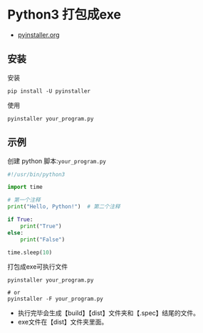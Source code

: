 # Python3 打包成exe

- [pyinstaller.org](https://pyinstaller.org/en/stable/)

## 安装

安装

```shell
pip install -U pyinstaller
```

使用

```shell
pyinstaller your_program.py
```

## 示例

创建 python 脚本:`your_program.py`

```python
#!/usr/bin/python3

import time

# 第一个注释
print("Hello, Python!")  # 第二个注释

if True:
    print("True")
else:
    print("False")

time.sleep(10)
```

打包成exe可执行文件

```shell
pyinstaller your_program.py

# or
pyinstaller -F your_program.py
```

- 执行完毕会生成【build】【dist】文件夹和【.spec】结尾的文件。
- exe文件在【dist】文件夹里面。



